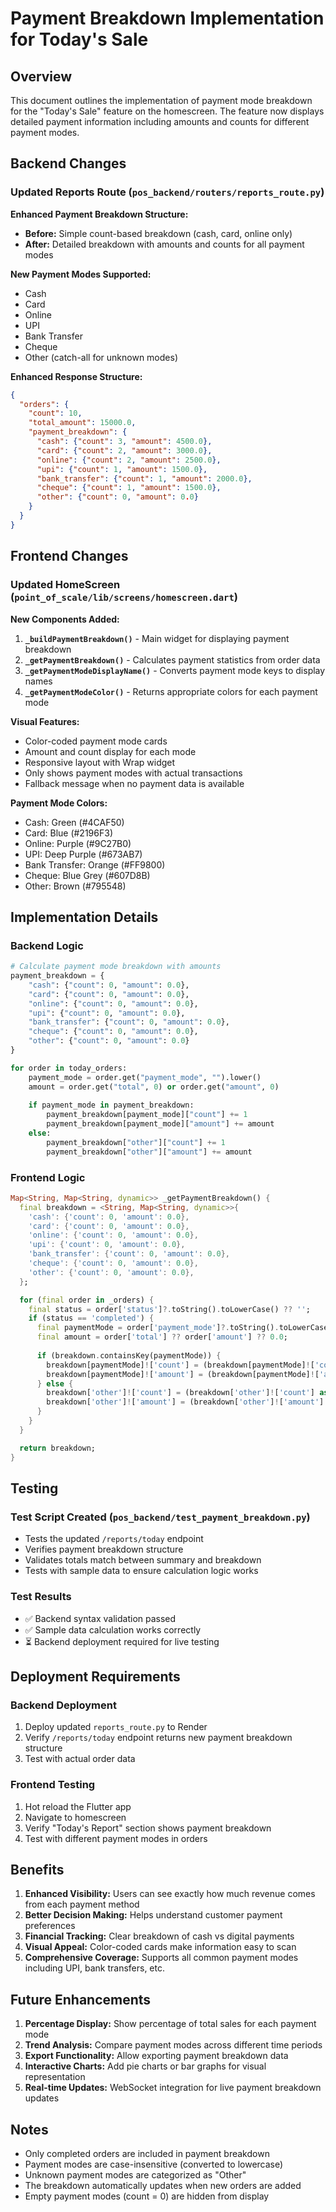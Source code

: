 # Payment Breakdown Implementation for Today's Sale

## Overview
This document outlines the implementation of payment mode breakdown for the "Today's Sale" feature on the homescreen. The feature now displays detailed payment information including amounts and counts for different payment modes.

## Backend Changes

### Updated Reports Route (`pos_backend/routers/reports_route.py`)

**Enhanced Payment Breakdown Structure:**
- **Before:** Simple count-based breakdown (cash, card, online only)
- **After:** Detailed breakdown with amounts and counts for all payment modes

**New Payment Modes Supported:**
- Cash
- Card  
- Online
- UPI
- Bank Transfer
- Cheque
- Other (catch-all for unknown modes)

**Enhanced Response Structure:**
```json
{
  "orders": {
    "count": 10,
    "total_amount": 15000.0,
    "payment_breakdown": {
      "cash": {"count": 3, "amount": 4500.0},
      "card": {"count": 2, "amount": 3000.0},
      "online": {"count": 2, "amount": 2500.0},
      "upi": {"count": 1, "amount": 1500.0},
      "bank_transfer": {"count": 1, "amount": 2000.0},
      "cheque": {"count": 1, "amount": 1500.0},
      "other": {"count": 0, "amount": 0.0}
    }
  }
}
```

## Frontend Changes

### Updated HomeScreen (`point_of_scale/lib/screens/homescreen.dart`)

**New Components Added:**

1. **`_buildPaymentBreakdown()`** - Main widget for displaying payment breakdown
2. **`_getPaymentBreakdown()`** - Calculates payment statistics from order data
3. **`_getPaymentModeDisplayName()`** - Converts payment mode keys to display names
4. **`_getPaymentModeColor()`** - Returns appropriate colors for each payment mode

**Visual Features:**
- Color-coded payment mode cards
- Amount and count display for each mode
- Responsive layout with Wrap widget
- Only shows payment modes with actual transactions
- Fallback message when no payment data is available

**Payment Mode Colors:**
- Cash: Green (#4CAF50)
- Card: Blue (#2196F3)
- Online: Purple (#9C27B0)
- UPI: Deep Purple (#673AB7)
- Bank Transfer: Orange (#FF9800)
- Cheque: Blue Grey (#607D8B)
- Other: Brown (#795548)

## Implementation Details

### Backend Logic
```python
# Calculate payment mode breakdown with amounts
payment_breakdown = {
    "cash": {"count": 0, "amount": 0.0},
    "card": {"count": 0, "amount": 0.0},
    "online": {"count": 0, "amount": 0.0},
    "upi": {"count": 0, "amount": 0.0},
    "bank_transfer": {"count": 0, "amount": 0.0},
    "cheque": {"count": 0, "amount": 0.0},
    "other": {"count": 0, "amount": 0.0}
}

for order in today_orders:
    payment_mode = order.get("payment_mode", "").lower()
    amount = order.get("total", 0) or order.get("amount", 0)
    
    if payment_mode in payment_breakdown:
        payment_breakdown[payment_mode]["count"] += 1
        payment_breakdown[payment_mode]["amount"] += amount
    else:
        payment_breakdown["other"]["count"] += 1
        payment_breakdown["other"]["amount"] += amount
```

### Frontend Logic
```dart
Map<String, Map<String, dynamic>> _getPaymentBreakdown() {
  final breakdown = <String, Map<String, dynamic>>{
    'cash': {'count': 0, 'amount': 0.0},
    'card': {'count': 0, 'amount': 0.0},
    'online': {'count': 0, 'amount': 0.0},
    'upi': {'count': 0, 'amount': 0.0},
    'bank_transfer': {'count': 0, 'amount': 0.0},
    'cheque': {'count': 0, 'amount': 0.0},
    'other': {'count': 0, 'amount': 0.0},
  };

  for (final order in _orders) {
    final status = order['status']?.toString().toLowerCase() ?? '';
    if (status == 'completed') {
      final paymentMode = order['payment_mode']?.toString().toLowerCase() ?? 'other';
      final amount = order['total'] ?? order['amount'] ?? 0.0;
      
      if (breakdown.containsKey(paymentMode)) {
        breakdown[paymentMode]!['count'] = (breakdown[paymentMode]!['count'] as int) + 1;
        breakdown[paymentMode]!['amount'] = (breakdown[paymentMode]!['amount'] as double) + (amount is num ? amount.toDouble() : 0.0);
      } else {
        breakdown['other']!['count'] = (breakdown['other']!['count'] as int) + 1;
        breakdown['other']!['amount'] = (breakdown['other']!['amount'] as double) + (amount is num ? amount.toDouble() : 0.0);
      }
    }
  }

  return breakdown;
}
```

## Testing

### Test Script Created (`pos_backend/test_payment_breakdown.py`)
- Tests the updated `/reports/today` endpoint
- Verifies payment breakdown structure
- Validates totals match between summary and breakdown
- Tests with sample data to ensure calculation logic works

### Test Results
- ✅ Backend syntax validation passed
- ✅ Sample data calculation works correctly
- ⏳ Backend deployment required for live testing

## Deployment Requirements

### Backend Deployment
1. Deploy updated `reports_route.py` to Render
2. Verify `/reports/today` endpoint returns new payment breakdown structure
3. Test with actual order data

### Frontend Testing
1. Hot reload the Flutter app
2. Navigate to homescreen
3. Verify "Today's Report" section shows payment breakdown
4. Test with different payment modes in orders

## Benefits

1. **Enhanced Visibility:** Users can see exactly how much revenue comes from each payment method
2. **Better Decision Making:** Helps understand customer payment preferences
3. **Financial Tracking:** Clear breakdown of cash vs digital payments
4. **Visual Appeal:** Color-coded cards make information easy to scan
5. **Comprehensive Coverage:** Supports all common payment modes including UPI, bank transfers, etc.

## Future Enhancements

1. **Percentage Display:** Show percentage of total sales for each payment mode
2. **Trend Analysis:** Compare payment modes across different time periods
3. **Export Functionality:** Allow exporting payment breakdown data
4. **Interactive Charts:** Add pie charts or bar graphs for visual representation
5. **Real-time Updates:** WebSocket integration for live payment breakdown updates

## Notes

- Only completed orders are included in payment breakdown
- Payment modes are case-insensitive (converted to lowercase)
- Unknown payment modes are categorized as "Other"
- The breakdown automatically updates when new orders are added
- Empty payment modes (count = 0) are hidden from display 
